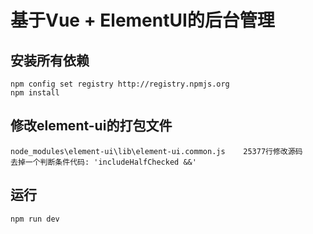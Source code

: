 # 基于Vue + ElementUI的后台管理

## 安装所有依赖
    npm config set registry http://registry.npmjs.org
    npm install

## 修改element-ui的打包文件
    node_modules\element-ui\lib\element-ui.common.js    25377行修改源码
    去掉一个判断条件代码: 'includeHalfChecked &&'

## 运行
    npm run dev

